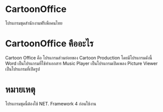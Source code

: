 # CartoonOffice
โปรแกรมชุดสำนักงานฟรีเพือคนไทย

# CartoonOffice คืออะไร
Cartoon Office คือ โปรแกรมส่วนย่อยของ Cartoon Production โดยมีโปรแกรมดังนี้   Word เป็นโปรแกรมที่ใช้ทำเอกสาร Music Player เป็นโปรแกรมเปิดเพลง Picture Viewer เป็นโปรแกรมที่เปิดรูป 

# หมายเหตุ 
โปรแกรมชุดนี้ต้องใช้ NET. Framework 4 ก่อนใช้งาน

